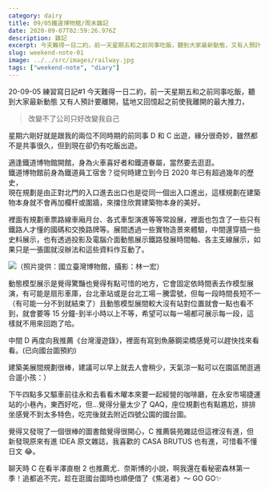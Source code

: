 ```yaml
---
category: dairy
title: 09/05鐵道博物館/周末雜記
date: 2020-09-07T02:59:26.976Z
description: 雜記
excerpt: 今天難得一日二約，前一天星期五和之前同事吃飯，聽到大家最新動態，又有人預計要離開，猛地又回憶起之前使我離開的最大推力，『改變不了公司只好改變我自己』
slug: weekend-note-01
image: ../../src/images/railway.jpg
tags: ["weekend-note", "diary"]
---
```


20-09-05
練習寫日記#1
今天難得一日二約，前一天星期五和之前同事吃飯，聽到大家最新動態
又有人預計要離開，猛地又回憶起之前使我離開的最大推力，

> 改變不了公司只好改變我自己

星期六剛好就是跟我的兩位不同時期的前同事 D 和 C 出遊，緣分很奇妙，雖然都不是共事很久，但到現在卻仍有吃飯出遊。

適逢鐵道博物館開館，身為火車喜好者和鐵道眷屬，當然要去逛逛。\
鐵道博物館前身為鐵道員工宿舍？從何時建立到今日 2020 年已有超過幾年的歷史，\
現在規劃是由正對北門的入口進去出口也是從同一個出入口進出，這樣規劃在建築物本身就不會再加欄杆或圍牆，來擋住欣賞建築物本身的美好。

裡面有規劃車票路線車廂月台、各式車型演進等等常設展，裡面也包含了一些只有鐵路人才懂的國碼和交換路牌等。展間透過一些實物造景來體驗，中間還穿插一些史料展示，也有透過投影及電腦介面動態展示鐵路發展時間軸、各主支線展示，如果只是一張圖就沒辦法和這些資料作互動了。

![（照片提供：國立臺灣博物館，攝影：林一宏）](https://storage.googleapis.com/smiletaiwan-cms-cwg-tw/article/202006/article-5ed87f48d21cb.jpg "台灣博物館北門館")

動態模型展示是覺得驚豔也覺得有點可惜的地方，它會固定依時間表去作模型展演，有可能是扇形車庫，台北車站或是台北工場－騰雲號，但每一段時間長短不一（有可能一分不到就結束了）且動態模型展間較大沒有站對位置就會一點也看不到，就會要等 15 分鐘-到半小時以上不等，希望可以每一場都可展示每一段，這樣就不用來回跑了哈。

中間 D 再度向我推薦《台灣漫遊錄》，裡面有寫到魚藤鋼梁橋感覺可以趕快找來看看。(已向國台圖預約)

建築美展間規劃很棒，建議可以早上就去人會稍少，天氣涼一點可以在園區閒逛適合遛小孩：）

下午四點多又驅車前往永和去看看木曜本來要一起經營的咖啡廳，在永安市場捷運站的小巷內，東西好吃，但...覺得分量太少了 QAQ，座位規劃也有點尷尬，排排坐感覺不到太多特色，吃完後就去附近四號公園的國台圖。

覺得又發現了一個很棒的圖書館覺得很開心，C 推薦裝苑雜誌但這裡沒有進，但新發現原來有進 IDEA 原文雜誌，我喜歡的 CASA BRUTUS 也有進，可惜看不懂日文 😂。

聊天時 C 在看半澤直樹 2 也推薦尤．奈斯博的小說，啊我還在看秘密森林第一季！追都追不完，趁在逛國台圖時也順便借了《焦渴者》～ GO GO✨
